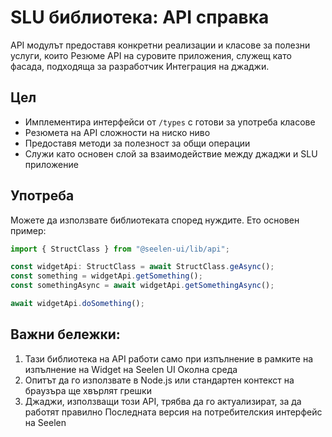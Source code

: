 # **SLU библиотека: API справка**

API модулът предоставя конкретни реализации и класове за полезни услуги, които 
Резюме API на суровите приложения, служещ като фасада, подходяща за разработчик 
Интеграция на джаджи.

## **Цел**

* Имплементира интерфейси от `/types` с готови за употреба класове
* Резюмета на API сложности на ниско ниво
* Предоставя методи за полезност за общи операции
* Служи като основен слой за взаимодействие между джаджи и SLU 
  приложение

## **Употреба**

Можете да използвате библиотеката според нуждите. Ето основен пример:

```ts
import { StructClass } from "@seelen-ui/lib/api";

const widgetApi: StructClass = await StructClass.geAsync();
const something = widgetApi.getSomething();
const somethingAsync = await widgetApi.getSomethingAsync();

await widgetApi.doSomething();
```

## **Важни бележки:**

1. Тази библиотека на API работи само при изпълнение в рамките на изпълнение на Widget на Seelen UI 
   Околна среда
2. Опитът да го използвате в Node.js или стандартен контекст на браузъра ще хвърлят 
   грешки
3. Джаджи, използващи този API, трябва да го актуализират, за да работят правилно 
   Последната версия на потребителския интерфейс на Seelen
